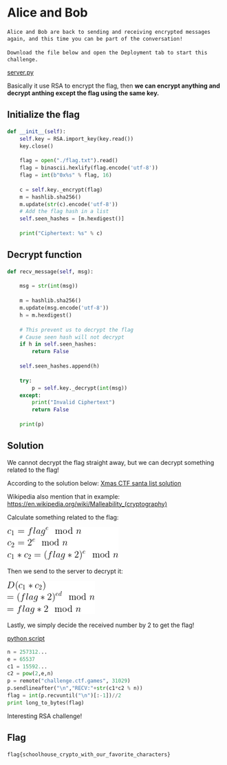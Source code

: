 # Alice and Bob
```
Alice and Bob are back to sending and receiving encrypted messages again, and this time you can be part of the conversation!

Download the file below and open the Deployment tab to start this challenge.
```
[server.py](server.py)

Basically it use RSA to encrypt the flag, then **we can encrypt anything and decrypt anthing except the flag using the same key.**

## Initialize the flag
```py
def __init__(self):
	self.key = RSA.import_key(key.read())
	key.close()

	flag = open("./flag.txt").read()
	flag = binascii.hexlify(flag.encode('utf-8'))
	flag = int(b"0x%s" % flag, 16)

	c = self.key._encrypt(flag)
	m = hashlib.sha256()
	m.update(str(c).encode('utf-8'))
	# Add the flag hash in a list
	self.seen_hashes = [m.hexdigest()]
	 
	print("Ciphertext: %s" % c)
```
## Decrypt function
```py
def recv_message(self, msg):

	msg = str(int(msg))

	m = hashlib.sha256()
	m.update(msg.encode('utf-8'))
	h = m.hexdigest()

	# This prevent us to decrypt the flag
	# Cause seen hash will not decrypt
	if h in self.seen_hashes:
	    return False

	self.seen_hashes.append(h)

	try:
	    p = self.key._decrypt(int(msg))
	except:
	    print("Invalid Ciphertext")
	    return False

	print(p)
```
## Solution
We cannot decrypt the flag straight away, but we can decrypt something related to the flag!

According to the solution below:
[Xmas CTF santa list solution](https://github.com/pberba/ctf-solutions/tree/master/20181223_xmasctf/crypto-328-santas_list_(2.0))

Wikipedia also mention that in example:
https://en.wikipedia.org/wiki/Malleability_(cryptography)

Calculate something related to the flag:

![image1](image1.gif)

Then we send to the server to decrypt it:

![image2](image2.gif)

Lastly, we simply decide the received number by 2 to get the flag!

[python script](solve.py)

```py
n = 257312...
e = 65537
c1 = 15592...
c2 = pow(2,e,n)
p = remote("challenge.ctf.games", 31029)
p.sendlineafter("\n","RECV:"+str(c1*c2 % n))
flag = int(p.recvuntil("\n")[:-1])//2
print long_to_bytes(flag)
```
Interesting RSA challenge!

## Flag
```
flag{schoolhouse_crypto_with_our_favorite_characters}
```